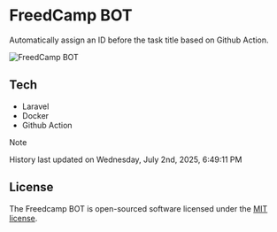 # FreedCamp BOT

Automatically assign an ID before the task title based on Github Action.

![FreedCamp BOT](https://repository-images.githubusercontent.com/737932867/7d34798b-2680-471c-b089-a78a718d3d6a)

## Tech

- Laravel
- Docker
- Github Action

> [!NOTE]  
> History last updated on Wednesday, July 2nd, 2025, 6:49:11 PM

## License

The Freedcamp BOT is open-sourced software licensed under the [MIT license](https://opensource.org/licenses/MIT).
